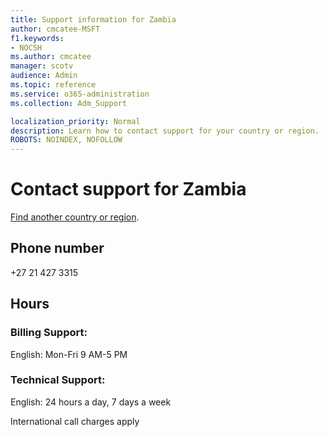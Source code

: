 ```yaml
---                                
title: Support information for Zambia
author: cmcatee-MSFT
f1.keywords:
- NOCSH
ms.author: cmcatee
manager: scotv
audience: Admin
ms.topic: reference
ms.service: o365-administration
ms.collection: Adm_Support

localization_priority: Normal
description: Learn how to contact support for your country or region.
ROBOTS: NOINDEX, NOFOLLOW
---
```


# Contact support for Zambia

[Find another country or region](../../business-video/get-help-support.md).

## Phone number
+27 21 427 3315

## Hours
### Billing Support:

English: Mon-Fri 9 AM-5 PM

### Technical Support:

English: 24 hours a day, 7 days a week

International call charges apply
